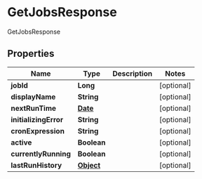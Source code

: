 

# GetJobsResponse

GetJobsResponse
## Properties

Name | Type | Description | Notes
------------ | ------------- | ------------- | -------------
**jobId** | **Long** |  |  [optional]
**displayName** | **String** |  |  [optional]
**nextRunTime** | [**Date**](Date.md) |  |  [optional]
**initializingError** | **String** |  |  [optional]
**cronExpression** | **String** |  |  [optional]
**active** | **Boolean** |  |  [optional]
**currentlyRunning** | **Boolean** |  |  [optional]
**lastRunHistory** | [**Object**](.md) |  |  [optional]



